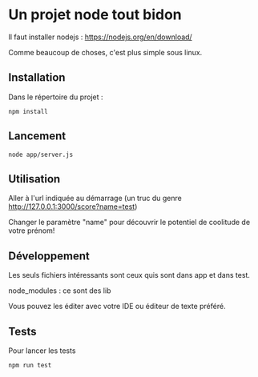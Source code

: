 # Un projet node tout bidon
Il faut installer nodejs : https://nodejs.org/en/download/

Comme beaucoup de choses, c'est plus simple sous linux.

## Installation
Dans le répertoire du projet : 

`npm install`

## Lancement

`node app/server.js` 

## Utilisation

Aller à l'url indiquée au démarrage (un truc du genre http://127.0.0.1:3000/score?name=test)

Changer le paramètre "name" pour découvrir le potentiel de coolitude de votre prénom!

## Développement
 Les seuls fichiers intéressants sont ceux quis sont dans app et dans test.
 
 node_modules : ce sont des lib
 
 Vous pouvez les éditer avec votre IDE ou éditeur de texte préféré.
 
 ## Tests
 
Pour lancer les tests

`npm run test`
